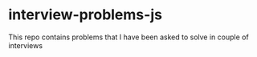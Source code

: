 # interview-problems-js

This repo contains problems that I have been asked to solve in couple of interviews
